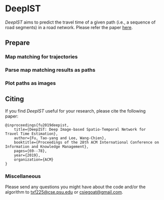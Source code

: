 # DeepIST

*DeepIST* aims to predict the travel time of a given path (i.e., a sequence of road segments) in a road network. 
Please refer the paper [here](https://arxiv.org/pdf/1909.05637.pdf).


## Prepare

### Map matching for trajectories

### Parse map matching results as paths

### Plot paths as images

## Citing

If you find *DeepIST* useful for your research, please cite the following paper:

    @inproceedings{fu2019deepist,
        title={DeepIST: Deep Image-based Spatio-Temporal Network for Travel Time Estimation},
        author={Fu, Tao-yang and Lee, Wang-Chien},
        booktitle={Proceedings of the 28th ACM International Conference on Information and Knowledge Management},
        pages={69--78},
        year={2019},
        organization={ACM}
    }

### Miscellaneous

Please send any questions you might have about the code and/or the algorithm to <txf225@cse.psu.edu> or <csiegoat@gmail.com>.
